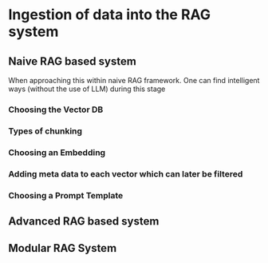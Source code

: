 # Ingestion of data into the RAG system

## Naive RAG based system

When approaching this within naive RAG framework. One can find intelligent ways (without the use of LLM) during this stage

### Choosing the Vector DB

### Types of chunking

### Choosing an Embedding

### Adding meta data to each vector which can later be filtered

### Choosing a Prompt Template

### 

## Advanced RAG based system 


## Modular RAG System

